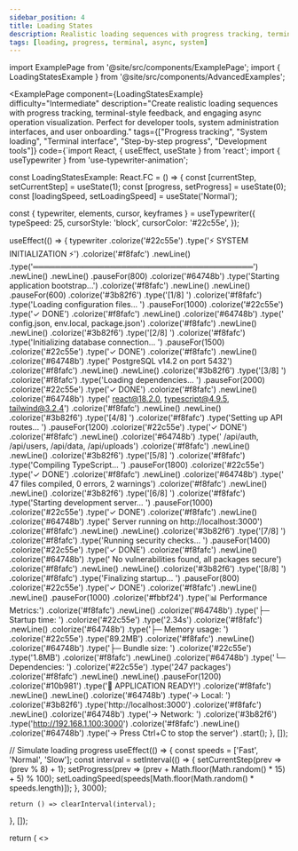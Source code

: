 ```yaml
---
sidebar_position: 4
title: Loading States
description: Realistic loading sequences with progress tracking, terminal-style feedback, and async operation visualization
tags: [loading, progress, terminal, async, system]
---
```


import ExamplePage from '@site/src/components/ExamplePage';
import { LoadingStatesExample } from '@site/src/components/AdvancedExamples';

<ExamplePage
component={LoadingStatesExample}
difficulty="Intermediate"
description="Create realistic loading sequences with progress tracking, terminal-style feedback, and engaging async operation visualization. Perfect for developer tools, system administration interfaces, and user onboarding."
tags={["Progress tracking", "System loading", "Terminal interface", "Step-by-step progress", "Development tools"]}
code={`import React, { useEffect, useState } from 'react';
import { useTypewriter } from 'use-typewriter-animation';

const LoadingStatesExample: React.FC = () => {
  const [currentStep, setCurrentStep] = useState(1);
  const [progress, setProgress] = useState(0);
  const [loadingSpeed, setLoadingSpeed] = useState('Normal');
  
  const { typewriter, elements, cursor, keyframes } = useTypewriter({
    typeSpeed: 25,
    cursorStyle: 'block',
    cursorColor: '#22c55e',
  });

  useEffect(() => {
    typewriter
      .colorize('#22c55e')
      .type('⚡ SYSTEM INITIALIZATION ⚡')
      .colorize('#f8fafc')
      .newLine()
      .type('════════════════════════════════════════')
      .newLine()
      .newLine()
      .pauseFor(800)
      .colorize('#64748b')
      .type('Starting application bootstrap...')
      .colorize('#f8fafc')
      .newLine()
      .newLine()
      .pauseFor(600)
      .colorize('#3b82f6')
      .type('[1/8] ')
      .colorize('#f8fafc')
      .type('Loading configuration files... ')
      .pauseFor(1000)
      .colorize('#22c55e')
      .type('✓ DONE')
      .colorize('#f8fafc')
      .newLine()
      .colorize('#64748b')
      .type('      config.json, env.local, package.json')
      .colorize('#f8fafc')
      .newLine()
      .newLine()
      .colorize('#3b82f6')
      .type('[2/8] ')
      .colorize('#f8fafc')
      .type('Initializing database connection... ')
      .pauseFor(1500)
      .colorize('#22c55e')
      .type('✓ DONE')
      .colorize('#f8fafc')
      .newLine()
      .colorize('#64748b')
      .type('      PostgreSQL v14.2 on port 5432')
      .colorize('#f8fafc')
      .newLine()
      .newLine()
      .colorize('#3b82f6')
      .type('[3/8] ')
      .colorize('#f8fafc')
      .type('Loading dependencies... ')
      .pauseFor(2000)
      .colorize('#22c55e')
      .type('✓ DONE')
      .colorize('#f8fafc')
      .newLine()
      .colorize('#64748b')
      .type('      react@18.2.0, typescript@4.9.5, tailwind@3.2.4')
      .colorize('#f8fafc')
      .newLine()
      .newLine()
      .colorize('#3b82f6')
      .type('[4/8] ')
      .colorize('#f8fafc')
      .type('Setting up API routes... ')
      .pauseFor(1200)
      .colorize('#22c55e')
      .type('✓ DONE')
      .colorize('#f8fafc')
      .newLine()
      .colorize('#64748b')
      .type('      /api/auth, /api/users, /api/data, /api/uploads')
      .colorize('#f8fafc')
      .newLine()
      .newLine()
      .colorize('#3b82f6')
      .type('[5/8] ')
      .colorize('#f8fafc')
      .type('Compiling TypeScript... ')
      .pauseFor(1800)
      .colorize('#22c55e')
      .type('✓ DONE')
      .colorize('#f8fafc')
      .newLine()
      .colorize('#64748b')
      .type('      47 files compiled, 0 errors, 2 warnings')
      .colorize('#f8fafc')
      .newLine()
      .newLine()
      .colorize('#3b82f6')
      .type('[6/8] ')
      .colorize('#f8fafc')
      .type('Starting development server... ')
      .pauseFor(1000)
      .colorize('#22c55e')
      .type('✓ DONE')
      .colorize('#f8fafc')
      .newLine()
      .colorize('#64748b')
      .type('      Server running on http://localhost:3000')
      .colorize('#f8fafc')
      .newLine()
      .newLine()
      .colorize('#3b82f6')
      .type('[7/8] ')
      .colorize('#f8fafc')
      .type('Running security checks... ')
      .pauseFor(1400)
      .colorize('#22c55e')
      .type('✓ DONE')
      .colorize('#f8fafc')
      .newLine()
      .colorize('#64748b')
      .type('      No vulnerabilities found, all packages secure')
      .colorize('#f8fafc')
      .newLine()
      .newLine()
      .colorize('#3b82f6')
      .type('[8/8] ')
      .colorize('#f8fafc')
      .type('Finalizing startup... ')
      .pauseFor(800)
      .colorize('#22c55e')
      .type('✓ DONE')
      .colorize('#f8fafc')
      .newLine()
      .newLine()
      .pauseFor(1000)
      .colorize('#fbbf24')
      .type('📊 Performance Metrics:')
      .colorize('#f8fafc')
      .newLine()
      .colorize('#64748b')
      .type('├─ Startup time: ')
      .colorize('#22c55e')
      .type('2.34s')
      .colorize('#f8fafc')
      .newLine()
      .colorize('#64748b')
      .type('├─ Memory usage: ')
      .colorize('#22c55e')
      .type('89.2MB')
      .colorize('#f8fafc')
      .newLine()
      .colorize('#64748b')
      .type('├─ Bundle size: ')
      .colorize('#22c55e')
      .type('1.8MB')
      .colorize('#f8fafc')
      .newLine()
      .colorize('#64748b')
      .type('└─ Dependencies: ')
      .colorize('#22c55e')
      .type('247 packages')
      .colorize('#f8fafc')
      .newLine()
      .newLine()
      .pauseFor(1200)
      .colorize('#10b981')
      .type('🎉 APPLICATION READY!')
      .colorize('#f8fafc')
      .newLine()
      .newLine()
      .colorize('#64748b')
      .type('→ Local:   ')
      .colorize('#3b82f6')
      .type('http://localhost:3000')
      .colorize('#f8fafc')
      .newLine()
      .colorize('#64748b')
      .type('→ Network: ')
      .colorize('#3b82f6')
      .type('http://192.168.1.100:3000')
      .colorize('#f8fafc')
      .newLine()
      .colorize('#64748b')
      .type('→ Press Ctrl+C to stop the server')
      .start();
  }, []);

  // Simulate loading progress
  useEffect(() => {
    const speeds = ['Fast', 'Normal', 'Slow'];
    const interval = setInterval(() => {
      setCurrentStep(prev => (prev % 8) + 1);
      setProgress(prev => (prev + Math.floor(Math.random() * 15) + 5) % 100);
      setLoadingSpeed(speeds[Math.floor(Math.random() * speeds.length)]);
    }, 3000);

    return () => clearInterval(interval);
  }, []);

  return (
    <>
      <style>
        {keyframes}
        {\`
          @keyframes loading-pulse {
            0%, 100% { box-shadow: 0 0 30px rgba(34, 197, 94, 0.3); }
            50% { box-shadow: 0 0 50px rgba(34, 197, 94, 0.6); }
          }
          
          @keyframes progress-fill {
            0% { width: 0%; }
            100% { width: var(--progress-width); }
          }
          
          @keyframes step-glow {
            0%, 100% { opacity: 0.7; }
            50% { opacity: 1; }
          }
          
          .loading-container {
            animation: loading-pulse 4s ease-in-out infinite;
          }
          
          .progress-bar {
            animation: progress-fill 2s ease-out;
          }
          
          .active-step {
            animation: step-glow 2s ease-in-out infinite;
          }
        \`}
      </style>
      <div
        className="loading-container"
        style={{
          backgroundColor: '#0f172a',
          color: '#f8fafc',
          fontFamily: '"JetBrains Mono", "Consolas", "Monaco", monospace',
          fontSize: '0.85rem',
          lineHeight: '1.5',
          borderRadius: '12px',
          minHeight: '400px',
          maxHeight: '500px',
          overflowY: 'auto',
          border: '2px solid #22c55e',
          position: 'relative',
          background: 'linear-gradient(135deg, #0f172a 0%, #1e293b 100%)',
        }}
      >
        {/* Loading Header */}
        <div
          style={{
            backgroundColor: '#22c55e',
            color: '#0f172a',
            padding: '12px 20px',
            borderRadius: '10px 10px 0 0',
            display: 'flex',
            justifyContent: 'space-between',
            alignItems: 'center',
            position: 'sticky',
            top: 0,
            zIndex: 2,
          }}
        >
          <div style={{ display: 'flex', alignItems: 'center', gap: '10px' }}>
            <div style={{ fontSize: '1.1rem' }}>⚡</div>
            <div style={{ fontWeight: '600' }}>System Loader</div>
          </div>
          <div style={{ display: 'flex', alignItems: 'center', gap: '12px' }}>
            <div style={{ fontSize: '0.8rem' }}>Step {currentStep}/8</div>
            <div style={{ fontSize: '0.8rem' }}>{loadingSpeed}</div>
          </div>
        </div>

        {/* Progress Bar */}
        <div
          style={{
            backgroundColor: '#1e293b',
            padding: '12px 20px',
            borderBottom: '1px solid #334155',
            position: 'sticky',
            top: '48px',
            zIndex: 1,
          }}
        >
          <div style={{ display: 'flex', justifyContent: 'space-between', marginBottom: '6px' }}>
            <span style={{ fontSize: '0.8rem', color: '#94a3b8' }}>Progress</span>
            <span style={{ fontSize: '0.8rem', color: '#94a3b8' }}>{progress}%</span>
          </div>
          <div
            style={{
              width: '100%',
              height: '6px',
              backgroundColor: '#334155',
              borderRadius: '3px',
              overflow: 'hidden',
            }}
          >
            <div
              className="progress-bar"
              style={{
                height: '100%',
                backgroundColor: '#22c55e',
                width: \`\${progress}%\`,
                transition: 'width 0.5s ease',
                borderRadius: '3px',
              }}
            />
          </div>
        </div>

        {/* Loading Content */}
        <div
          style={{
            padding: '20px',
            whiteSpace: 'pre-wrap',
            wordBreak: 'break-word',
          }}
        >
          {elements}
          {cursor}
        </div>

        {/* Loading Footer */}
        <div
          style={{
            position: 'sticky',
            bottom: 0,
            backgroundColor: '#1e293b',
            borderTop: '1px solid #334155',
            padding: '12px 20px',
            display: 'flex',
            justifyContent: 'space-between',
            alignItems: 'center',
            borderRadius: '0 0 10px 10px',
          }}
        >
          <div style={{ display: 'flex', gap: '16px', alignItems: 'center' }}>
            <div style={{ fontSize: '0.8rem', color: '#94a3b8' }}>
              Loading dependencies...
            </div>
            <div style={{ display: 'flex', gap: '3px' }}>
              {[1, 2, 3].map(i => (
                <div
                  key={i}
                  className={currentStep === i ? 'active-step' : ''}
                  style={{
                    width: '4px',
                    height: '4px',
                    backgroundColor: currentStep >= i ? '#22c55e' : '#475569',
                    borderRadius: '50%',
                  }}
                />
              ))}
            </div>
          </div>
          <div style={{ display: 'flex', gap: '8px', alignItems: 'center' }}>
            <div style={{ fontSize: '0.75rem', color: '#64748b' }}>
              {Math.floor(Math.random() * 50) + 200}ms
            </div>
            <div
              style={{
                width: '8px',
                height: '8px',
                backgroundColor: '#22c55e',
                borderRadius: '50%',
              }}
            />
          </div>
        </div>
      </div>
    </>
  );
};

export default LoadingStatesExample;`}
instructions={[
"Create sequential step-by-step progress with numbered stages for clear process flow",
"Use colorize() to highlight different status types: blue for steps, green for success, gray for details",
"Add realistic pauseFor() delays that vary by operation complexity for authentic timing",
"Include performance metrics and system information to simulate real development tools",
"Implement interactive progress bars and status indicators for engaging visual feedback"
]}
/>

## Use Cases

- **Developer Tools**: Demonstrate build systems and development workflows with realistic loading sequences
- **System Administration**: Showcase server startup and monitoring interfaces for DevOps tools
- **User Onboarding**: Engaging loading screens for application initialization and setup processes
- **Educational Platforms**: Teach system processes and loading concepts with visual progress indicators
- **Product Demos**: Visualize complex background operations for technical and non-technical audiences